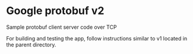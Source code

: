 # Google protobuf v2

Sample protobuf client server code over TCP

For building and testing the app, follow instructions similar to v1 located in the parent directory.

